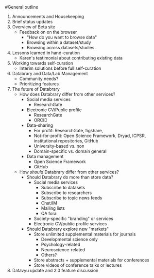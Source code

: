 #General outline

1. Announcements and Housekeeping
1. Brief status updates
1. Overview of Beta site
	- Feedback on on the browser
		- "How do you want to browse data"
		- Browsing within a dataset/study
		- Browsing across datasets/studies
1. Lessons learned in hand-curation
	- Karen's testimonial about contributing existing data
1. Working towards self-curation
	- Interim solutions before full self-curation
1. Databrary and Data/Lab Management 
	- Community needs?
	- Prioritizing features
1. The future of Databrary
	- How does Databrary differ from other services?
		- Social media services
			- ResearchGate
		- Electronic CV/Public profile
			- ResearchGate
			- ORCID
		- Data-sharing
			- For profit: ResearchGate, figshare, 
			- Not-for-profit: Open Science Framework, Dryad, ICPSR, institutional repositories, GitHub
			- University-based vs. non
			- Domain-specific vs. domain general
		- Data management
			- Open Science Framework
			- GitHub
	- How _should_ Databrary differ from other services?
		- Should Databrary do more than store data?
			- Social media services
				- Subscribe to datasets
				- Subscribe to researchers
				- Subscribe to topic news feeds
				- Chat/IM
				- Mailing lists
				- QA fora
			- Society-specific "branding" or services
			- Electronic CV/public profile services
		- Should Databrary explore new "markets"
			- Store unlimited supplemental materials for journals
				- Developmental science only 
				- Psychology-related
				- Neuroscience-related
				- Others?
			- Store abstracts + supplemental materials for conferences
			- Store videos of conference talks or lectures
1. Datavyu update and 2.0 feature discussion
